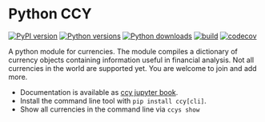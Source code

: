 # Python CCY

[![PyPI version](https://badge.fury.io/py/ccy.svg)](https://badge.fury.io/py/ccy)
[![Python versions](https://img.shields.io/pypi/pyversions/ccy.svg)](https://pypi.org/project/ccy)
[![Python downloads](https://img.shields.io/pypi/dd/ccy.svg)](https://pypi.org/project/ccy)
[![build](https://github.com/quantmind/ccy/actions/workflows/build.yml/badge.svg)](https://github.com/quantmind/ccy/actions/workflows/build.yml)
[![codecov](https://codecov.io/gh/quantmind/ccy/branch/main/graph/badge.svg?token=2L5SY0WkXv)](https://codecov.io/gh/quantmind/ccy)

A python module for currencies. The module compiles a dictionary of
currency objects containing information useful in financial analysis.
Not all currencies in the world are supported yet. You are welcome to
join and add more.

* Documentation is available as [ccy jupyter book](https://quantmind.github.io/ccy/).
* Install the command line tool with `pip install ccy[cli]`.
* Show all currencies in the command line via `ccys show`
